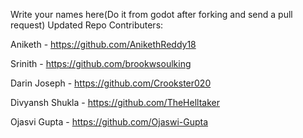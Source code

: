Write your names here(Do it from godot after forking and send a pull request)
Updated Repo
Contributers:
	
Aniketh - https://github.com/AnikethReddy18  

Srinith - https://github.com/brookwsoulking

Darin Joseph - https://github.com/Crookster020

Divyansh Shukla - https://github.com/TheHelltaker

Ojasvi Gupta - https://github.com/Ojaswi-Gupta
